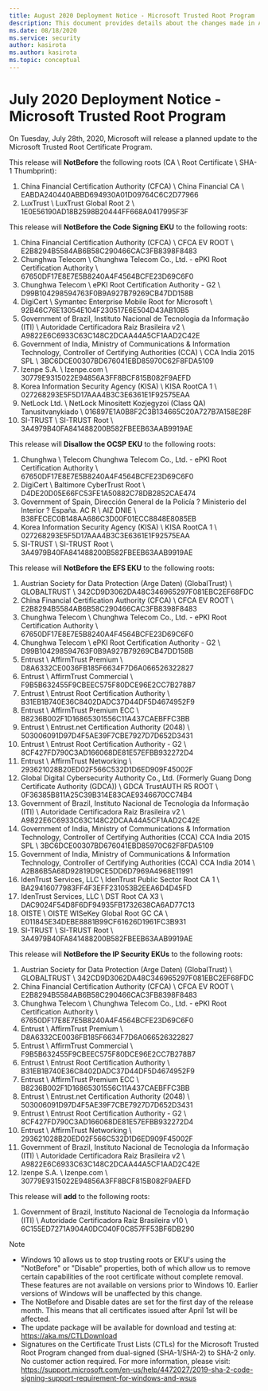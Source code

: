 ```yaml
---
title: August 2020 Deployment Notice - Microsoft Trusted Root Program 
description: This document provides details about the changes made in August 2020 to the root store.
ms.date: 08/18/2020
ms.service: security
author: kasirota
ms.author: kasirota
ms.topic: conceptual
---
```


# July 2020 Deployment Notice - Microsoft Trusted Root Program 

On Tuesday, July 28th, 2020, Microsoft will release a planned update to the Microsoft Trusted Root Certificate Program.

This release will **NotBefore** the following roots (CA \ Root Certificate \ SHA-1 Thumbprint):

1. China Financial Certification Authority (CFCA)	\\ China Financial CA \\ EABDA240440ABBD694930A01D09764C6C2D77966
2. LuxTrust \\ LuxTrust Global Root 2 \\ 1E0E56190AD18B2598B20444FF668A0417995F3F

This release will **NotBefore the Code Signing EKU** to the following roots:
1. China Financial Certification Authority (CFCA) \\ 	CFCA EV ROOT \\ 		E2B8294B5584AB6B58C290466CAC3FB8398F8483
2. Chunghwa Telecom \\ 	Chunghwa Telecom Co., Ltd. - ePKI Root Certification Authority \\ 		67650DF17E8E7E5B8240A4F4564BCFE23D69C6F0
3. Chunghwa Telecom \\ 	ePKI Root Certification Authority - G2	 \\ 	D99B104298594763F0B9A927B79269CB47DD158B
4. DigiCert \\ 	Symantec Enterprise Mobile Root for Microsoft	 \\ 	92B46C76E13054E104F230517E6E504D43AB10B5
5. Government of Brazil, Instituto Nacional de Tecnologia da Informação (ITI) \\ 	Autoridade Certificadora Raiz Brasileira v2	 \\ 	A9822E6C6933C63C148C2DCAA44A5CF1AAD2C42E
6. Government of India, Ministry of Communications & Information Technology, Controller of Certifying Authorities (CCA) \\ 		CCA India 2015 SPL	 \\ 	3BC6DCE00307BD676041EBD85970C62F8FDA5109
7. Izenpe S.A. \\ 	Izenpe.com \\ 		30779E9315022E94856A3FF8BCF815B082F9AEFD
8. Korea Information Security Agency (KISA) \\ 	KISA RootCA 1	 \\ 	027268293E5F5D17AAA4B3C3E6361E1F92575EAA
9. NetLock Ltd. \\ 	NetLock Minositett Kozjegyzoi (Class QA) Tanusitvanykiado \\ 		016897E1A0B8F2C3B134665C20A727B7A158E28F
10. SI-TRUST \\ 	SI-TRUST Root \\ 	3A4979B40FA841488200B582FBEEB63AAB9919AE

This release will **Disallow the OCSP EKU** to the following roots:
1. Chunghwa \\ 	 Telecom	Chunghwa Telecom Co., Ltd. - ePKI Root Certification Authority	 \\ 	67650DF17E8E7E5B8240A4F4564BCFE23D69C6F0
2. DigiCert \\ 		Baltimore CyberTrust Root	 \\ 	D4DE20D05E66FC53FE1A50882C78DB2852CAE474
3. Government of Spain, Dirección General de la Policía ? Ministerio del Interior ? España.	AC R  \\ 	AIZ DNIE	 \\ 	B38FECEC0B148AA686C3D00F01ECC8848E8085EB
4. Korea Information Security Agency (KISA) \\ 		KISA RootCA 1 \\ 		027268293E5F5D17AAA4B3C3E6361E1F92575EAA
5. SI-TRUST \\ 		SI-TRUST Root \\ 		3A4979B40FA841488200B582FBEEB63AAB9919AE

This release will **NotBefore the EFS EKU** to the following roots:
1. Austrian Society for Data Protection (Arge Daten) (GlobalTrust) \\ 		GLOBALTRUST \\ 		342CD9D3062DA48C346965297F081EBC2EF68FDC
2. China Financial Certification Authority (CFCA) \\ 		CFCA EV ROOT \\ 		E2B8294B5584AB6B58C290466CAC3FB8398F8483
3. Chunghwa Telecom \\ 		Chunghwa Telecom Co., Ltd. - ePKI Root Certification Authority \\ 		67650DF17E8E7E5B8240A4F4564BCFE23D69C6F0
4. Chunghwa Telecom \\ 		ePKI Root Certification Authority - G2 \\ 		D99B104298594763F0B9A927B79269CB47DD158B
5. Entrust \\ 		AffirmTrust Premium	 \\ 	D8A6332CE0036FB185F6634F7D6A066526322827
6. Entrust \\ 		AffirmTrust Commercial	 \\ 	F9B5B632455F9CBEEC575F80DCE96E2CC7B278B7
7. Entrust \\ 		Entrust Root Certification Authority	 \\ 	B31EB1B740E36C8402DADC37D44DF5D4674952F9
8. Entrust \\ 		AffirmTrust Premium ECC	 \\ 	B8236B002F1D16865301556C11A437CAEBFFC3BB
9. Entrust \\ 		Entrust.net Certification Authority (2048)	 \\ 	503006091D97D4F5AE39F7CBE7927D7D652D3431
10. Entrust \\ 		Entrust Root Certification Authority - G2	 \\ 	8CF427FD790C3AD166068DE81E57EFBB932272D4
11. Entrust \\ 		AffirmTrust Networking	 \\ 	293621028B20ED02F566C532D1D6ED909F45002F
12. Global Digital Cybersecurity Authority Co., Ltd. (Formerly Guang Dong Certificate Authority (GDCA))	 \\ 	GDCA TrustAUTH R5 ROOT	 \\ 	0F36385B811A25C39B314E83CAE9346670CC74B4
13. Government of Brazil, Instituto Nacional de Tecnologia da Informação (ITI) \\ 		Autoridade Certificadora Raiz Brasileira v2 \\ 		A9822E6C6933C63C148C2DCAA44A5CF1AAD2C42E
14. Government of India, Ministry of Communications & Information Technology, Controller of Certifying Authorities (CCA)	CCA India 2015 SPL \\ 		3BC6DCE00307BD676041EBD85970C62F8FDA5109
15. Government of India, Ministry of Communications & Information Technology, Controller of Certifying Authorities (CCA)	CCA India 2014 \\ 		A2B86B5A68D92819D9CE5DD6D7969A4968E11991
16. IdenTrust Services, LLC	 \\ 	IdenTrust Public Sector Root CA 1	 \\ 	BA29416077983FF4F3EFF231053B2EEA6D4D45FD
17. IdenTrust Services, LLC \\ 	DST Root CA X3	 \\ 	DAC9024F54D8F6DF94935FB1732638CA6AD77C13
18. OISTE \\ 		OISTE WISeKey Global Root GC CA	 \\ 	E011845E34DEBE8881B99CF61626D1961FC3B931
19. SI-TRUST \\ 		SI-TRUST Root	 \\ 	3A4979B40FA841488200B582FBEEB63AAB9919AE

This release will **NotBefore the IP Security EKUs** to the following roots:
1. Austrian Society for Data Protection (Arge Daten) (GlobalTrust) \\ 		GLOBALTRUST	 \\ 	342CD9D3062DA48C346965297F081EBC2EF68FDC
2. China Financial Certification Authority (CFCA) \\ 	CFCA EV ROOT \\ 		E2B8294B5584AB6B58C290466CAC3FB8398F8483
3. Chunghwa Telecom	 \\ 	Chunghwa Telecom Co., Ltd. - ePKI Root Certification Authority	 \\ 	67650DF17E8E7E5B8240A4F4564BCFE23D69C6F0
4. Entrust \\ 		AffirmTrust Premium	 \\ 	D8A6332CE0036FB185F6634F7D6A066526322827
5. Entrust \\ 		AffirmTrust Commercial	 \\ 	F9B5B632455F9CBEEC575F80DCE96E2CC7B278B7
6. Entrust \\ 		Entrust Root Certification Authority	 \\ 	B31EB1B740E36C8402DADC37D44DF5D4674952F9
7. Entrust \\ 		AffirmTrust Premium ECC	 \\ 	B8236B002F1D16865301556C11A437CAEBFFC3BB
8. Entrust \\ 		Entrust.net Certification Authority (2048)	 \\ 	503006091D97D4F5AE39F7CBE7927D7D652D3431
9. Entrust \\ 		Entrust Root Certification Authority - G2	 \\ 	8CF427FD790C3AD166068DE81E57EFBB932272D4
10. Entrust \\ 		AffirmTrust Networking	 \\ 	293621028B20ED02F566C532D1D6ED909F45002F
11. Government of Brazil, Instituto Nacional de Tecnologia da Informação (ITI) \\ 		Autoridade Certificadora Raiz Brasileira v2	 \\ 	A9822E6C6933C63C148C2DCAA44A5CF1AAD2C42E
12. Izenpe S.A. \\ 		Izenpe.com \\ 		30779E9315022E94856A3FF8BCF815B082F9AEFD

This release will **add** to the following roots:
1. Government of Brazil, Instituto Nacional de Tecnologia da Informação (ITI)	 \\ 	Autoridade Certificadora Raiz Brasileira v10	 \\ 	6C155ED7271A904A0DC040F0C857FF53BF6DB290



>[!NOTE]
> * Windows 10 allows us to stop trusting roots or EKU's using the "NotBefore" or "Disable" properties, both of which allow us to remove certain capabilities of the root certificate without complete removal. These features are not available on versions prior to Windows 10. Earlier versions of Windows will be unaffected by this change. 
> * The NotBefore and Disable dates are set for the first day of the release month. This means that all certificates issued after April 1st will be affected.  
> * The update package will be available for download and testing at: <https://aka.ms/CTLDownload>
> * Signatures on the Certificate Trust Lists (CTLs) for the Microsoft Trusted Root Program changed from dual-signed (SHA-1/SHA-2) to SHA-2 only. No customer action required. For more information, please visit: <https://support.microsoft.com/en-us/help/4472027/2019-sha-2-code-signing-support-requirement-for-windows-and-wsus> 
